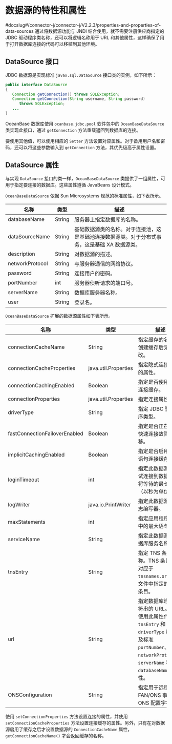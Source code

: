 数据源的特性和属性 
==============================
#docslug#/connector-j/connector-j/V2.2.3/properties-and-properties-of-data-sources
通过将数据源功能与 JNDI 结合使用，就不需要注册供应商指定的 JDBC 驱动程序类名称，还可以将逻辑名称用于 URL 和其他属性，这样确保了用于打开数据库连接的代码可以移植到其他环境。

DataSource 接口 
-------------------------------

JDBC 数据源是实现标准 `javax.sql.DataSource` 接口类的实例，如下所示：

```java
public interface DataSource
{
   Connection getConnection() throws SQLException;
   Connection getConnection(String username, String password)
      throws SQLException;
   ...
}
```



OceanBase 数据库使用 `ocanbase.jdbc.pool` 软件包中的 `OceanBaseDataSource` 类实现此接口，通过 `getConnection` 方法重载返回到数据库的连接。

要使用其他值，可以使用相应的 `Setter` 方法设置对应属性。对于备用用户名和密码，还可以将这些参数输入到 `getConnection` 方法，其优先级高于属性设置。

DataSource 属性 
-------------------------------

与实现 `DataSource` 接口的类一样，`OceanBaseDataSource` 类提供了一组属性，可用于指定要连接的数据库。这些属性遵循 JavaBeans 设计模式。

`OceanBaseDataSource` 依据 Sun Microsystems 规范的标准属性，如下表所示。


|     **名称**      | **类型** |                      **描述**                       |
|-----------------|--------|---------------------------------------------------|
| databaseName    | String | 服务器上指定数据库的名称。                                     |
| dataSourceName  | String | 基础数据源类的名称。对于连接池，这是基础池连接数据源类。对于分布式事务，这是基础 XA 数据源类。 |
| description     | String | 对数据源的描述。                                          |
| networkProtocol | String | 与服务器通信的网络协议。                                      |
| password        | String | 连接用户的密码。                                          |
| portNumber      | int    | 服务器侦听请求的端口号。                                      |
| serverName      | String | 数据库服务器名称。                                         |
| user            | String | 登录名。                                              |



`OceanBaseDataSource` 扩展的数据源属性如下表所示。


|            **名称**             |        **类型**        |                                                           **描述**                                                            |
|-------------------------------|----------------------|-----------------------------------------------------------------------------------------------------------------------------|
| connectionCacheName           | String               | 指定缓存的名称。创建缓存后无法更改。                                                                                                          |
| connection­Cache­Properties   | java.util.Properties | 指定隐式连接缓存的属性。                                                                                                                |
| connectionCachingEnabled      | Boolean              | 指定是否使用隐式连接缓存。                                                                                                               |
| connectionProperties          | java.util.Properties | 指定连接属性。                                                                                                                     |
| driverType                    | String               | 指定 JDBC 驱动程序类型。                                                                                                             |
| fastConnectionFailoverEnabled | Boolean              | 指定是否正在使用快速连接故障转移。                                                                                                           |
| implicitCachingEnabled        | Boolean              | 指定是否启用隐式语句连接缓存。                                                                                                             |
| loginTimeout                  | int                  | 指定此数据源在尝试连接到数据库时将等待的最长时间（以秒为单位）。                                                                                            |
| logWriter                     | java.io.PrintWriter  | 指定此数据源的日志编写器。                                                                                                               |
| maxStatements                 | int                  | 指定应用程序缓存中的最大语句数。                                                                                                            |
| serviceName                   | String               | 指定此数据源的数据库服务名称。                                                                                                             |
| tnsEntry                      | String               | 指定 TNS 条目名称。TNS 条目名称对应于 `tnsnames.ora` 配置文件中指定的 TNS 条目。                                                                     |
| url                           | String               | 指定数据库连接字符串的 URL。可以使用此属性代替 `tnsEntry` 和 `driverType` 属性以及标准 `portNumber`、`networkProtocol`、`serverName` 和 `databaseName` 属性。 |
| ONSConfiguration              | String               | 指定用于远程订阅 FAN/ONS 事件的 ONS 配置字符串。                                                                                             |



使用 `setConnectionProperties` 方法设置连接的属性，并使用 `setConnectionCacheProperties` 方法设置连接缓存的属性。另外，只有在对数据源启用了缓存之后才设置数据源的 `ConnectionCacheName` 属性，`getConnectionCacheName()` 才会返回缓存的名称。

